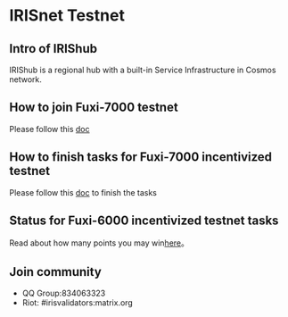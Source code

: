 # IRISnet Testnet

## Intro of IRIShub 

IRIShub is a regional hub with a built-in Service Infrastructure in Cosmos network.


## How to join Fuxi-7000 testnet

Please follow this [doc](https://www.irisnet.org/docs/get-started/)

## How to finish tasks for Fuxi-7000 incentivized testnet

Please follow this [doc](https://github.com/irisnet/testnets/blob/master/fuxi/fuxi-7000/README.md) to finish the tasks

## Status for Fuxi-6000 incentivized testnet tasks

Read about how many points you may win[here](https://github.com/irisnet/testnets/issues/231)。

## Join community

* QQ Group:834063323
* Riot: #irisvalidators:matrix.org

